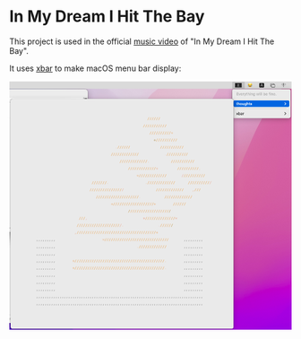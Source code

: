 # In My Dream I Hit The Bay

This project is used in the official [music video](https://www.youtube.com/watch?v=fHBTryj_OBQ&t=198s) of "In My Dream I Hit The Bay".

It uses [xbar](https://github.com/matryer/xbar) to make macOS menu bar display:

![demo image](demo.png)
